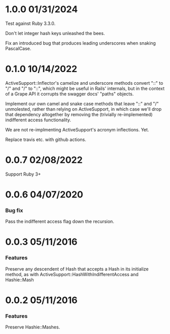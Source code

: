 1.0.0 01/31/2024
================

Test against Ruby 3.3.0.

Don't let integer hash keys unleashed the bees.

Fix an introduced bug that produces leading underscores when snaking PascalCase.

0.1.0 10/14/2022
================

ActiveSupport::Inflector's camelize and underscore methods convert "::" to "/" and "/" to "::", which might be useful in Rails' internals, but in the context of a Grape API it corrupts the swagger docs' "paths" objects.

Implement our own camel and snake case methods that leave "::" and "/" unmolested, rather than relying on ActiveSupport, in which case we'll drop that dependency altogether by removing the (trivially re-implemented) indifferent access functionality.

We are not re-implmenting ActiveSupport's acronym inflections. Yet.

Replace travis etc. with github actions.

0.0.7 02/08/2022
================

Support Ruby 3+

0.0.6 04/07/2020
===============

### Bug fix

Pass the indifferent access flag down the recursion.

0.0.3 05/11/2016
================

### Features

Preserve any descendent of Hash that accepts a Hash in its initialize method, as with ActiveSupport::HashWithIndifferentAccess and Hashie::Mash

0.0.2 05/11/2016
================

### Features

Preserve Hashie::Mashes.
